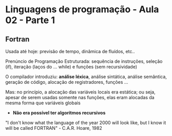 # Linguagens de programação - Aula 02 - Parte 1

## Fortran

Usada até hoje: previsão de tempo, dinâmica de fluídos, etc..

Prenúncio de Programação Estruturada: sequência de instruções, seleção (if), iteração (laços do ... while) e funções (sem recursividade)

O compilador introduziu: **análise léxica**, análise sintática, análise semântica, geração de código, alocação de registradores, funções ...

Mas: no princípio, a alocação das variáveis locais era estática; ou seja, apesar de serem usadas somente nas funções, elas eram alocadas da mesma forma que variáveis globais

- **Não era possível ter algoritmos recursivos**

"I don't know what the language of the year 2000 will look like, but I know it will be called FORTRAN" - C.A.R. Hoare, 1982
